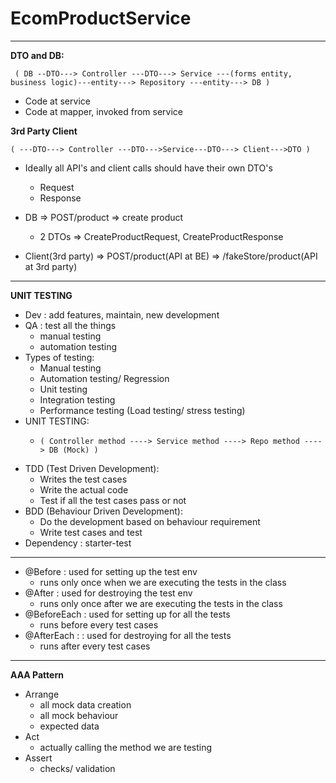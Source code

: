 # EcomProductService

----
**DTO and DB:**

     ( DB --DTO---> Controller ---DTO---> Service ---(forms entity, business logic)---entity---> Repository ---entity---> DB )
* Code at service
* Code at mapper, invoked from service

**3rd Party Client**

    ( ---DTO---> Controller ---DTO--->Service---DTO---> Client--->DTO )

* Ideally all API's and client calls should have their own DTO's
  * Request
  * Response

* DB => POST/product => create product 
  * 2 DTOs => CreateProductRequest, CreateProductResponse
* Client(3rd party) => POST/product(API at BE) => /fakeStore/product(API at 3rd party)
-----
**UNIT TESTING**

* Dev : add features, maintain, new development
* QA : test all the things
  * manual testing
  * automation testing
* Types of testing:
  * Manual testing
  * Automation testing/ Regression
  * Unit testing
  * Integration testing
  * Performance testing (Load testing/ stress testing)
* UNIT TESTING:
  *     ( Controller method ----> Service method ----> Repo method ----> DB (Mock) )
* TDD (Test Driven Development):
  * Writes the test cases
  * Write the actual code
  * Test if all the test cases pass or not
* BDD (Behaviour Driven Development):
  * Do the development based on behaviour requirement
  * Write test cases and test
* Dependency : starter-test
---
 
* @Before : used for setting up the test env 
  * runs only once when we are executing the tests in the class
* @After : used for destroying the test env 
  * runs only once after we are executing the tests in the class
* @BeforeEach : used for setting up for all the tests 
  * runs before every test cases
* @AfterEach : : used for destroying for all the tests
  * runs after every test cases

----
**AAA Pattern** 
* Arrange
  * all mock data creation
  * all mock behaviour
  * expected data
* Act
  * actually calling the method we are testing
* Assert
  * checks/ validation